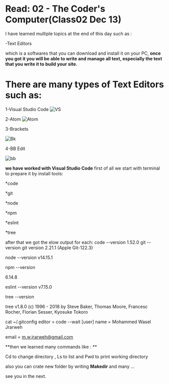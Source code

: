 # Read: 02 - The Coder's Computer(Class02 Dec 13)
I have learned multiple topics at the end of this day such as :


-Text Editors


which is a   softwares that you can download and install it on your PC, **once you got it you will be able to write and manage all text, especially the text that you write it to build your site.**

 # There are many types of Text Editors such as:

1-Visual Studio Code
 ![VS](https://camo.githubusercontent.com/34c742062ec1c349330157c064fecd92e48cf58718b64de59572717ad47fe76e/68747470733a2f2f75706c6f61642e77696b696d656469612e6f72672f77696b6970656469612f636f6d6d6f6e732f7468756d622f392f39612f56697375616c5f53747564696f5f436f64655f312e33355f69636f6e2e7376672f3132303070782d56697375616c5f53747564696f5f436f64655f312e33355f69636f6e2e7376672e706e67)

2-Atom
![Atom](https://mpng.subpng.com/20190522/crf/kisspng-atom-text-editor-source-code-editor-portable-netwo-atom-icon-png-8-x725-png-clipart-download-5ce50b70919ef9.5620886015585145445965.jpg)

3-Brackets

 ![Bk](https://wpdatatables.com/wp-content/uploads/2018/06/27885232610_e6d8fa513b_b.jpg)
 
4-BB Edit

 ![bb](https://www.barebones.com/images/homepage/app_icon-512.png)
 


**we have worked with Visual Studio Code**
first of all we start with terminal to prepare it by install tools:

*code

*git

*node

*npm

*eslint

*tree

after that we got the elow output for each:
code --version
1.52.0
git --version
git version 2.21.1 (Apple Git-122.3)

node --version
v14.15.1

npm --version

6.14.8

eslint --version
v7.15.0

tree --version

tree v1.8.0 (c) 1996 - 2018 by Steve Baker, Thomas Moore, Francesc Rocher, Florian Sesser, Kyosuke Tokoro

cat ~/.gitconfig
editor = code --wait [user]
name = Mohammed Wasel Jrarweh

email = m.w.jrarweh@gmail.com

**then we learned many commands like : **

Cd to change directory , Ls to list and Pwd to print working directory

also you can crate new folder by writing **Makedir**
and many ...

see you in the next.
